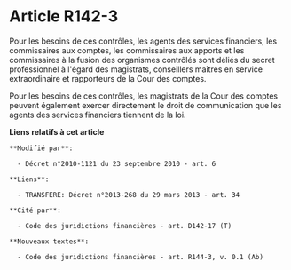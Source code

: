 # Article R142-3

Pour les besoins de ces contrôles, les agents des services financiers, les commissaires aux comptes, les commissaires aux
apports et les commissaires à la fusion des organismes contrôlés sont déliés du secret professionnel à l'égard des
magistrats, conseillers maîtres en service extraordinaire et rapporteurs de la Cour des comptes.

Pour les besoins de ces contrôles, les magistrats de la Cour des comptes peuvent également exercer directement le droit de
communication que les agents des services financiers tiennent de la loi.

**Liens relatifs à cet article**

	**Modifié par**:

	  - Décret n°2010-1121 du 23 septembre 2010 - art. 6

	**Liens**:

	  - TRANSFERE: Décret n°2013-268 du 29 mars 2013 - art. 34

	**Cité par**:

	  - Code des juridictions financières - art. D142-17 (T)

	**Nouveaux textes**:

	  - Code des juridictions financières - art. R144-3, v. 0.1 (Ab)

